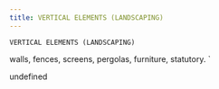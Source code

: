 ```yaml
---
title: VERTICAL ELEMENTS (LANDSCAPING)
---
```

`VERTICAL ELEMENTS (LANDSCAPING)`

 walls, fences, screens, pergolas, furniture, statutory. `

undefined